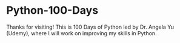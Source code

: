 # Python-100-Days
Thanks for visiting! This is 100 Days of Python led by Dr. Angela Yu (Udemy), where I will work on improving my skills in Python.

